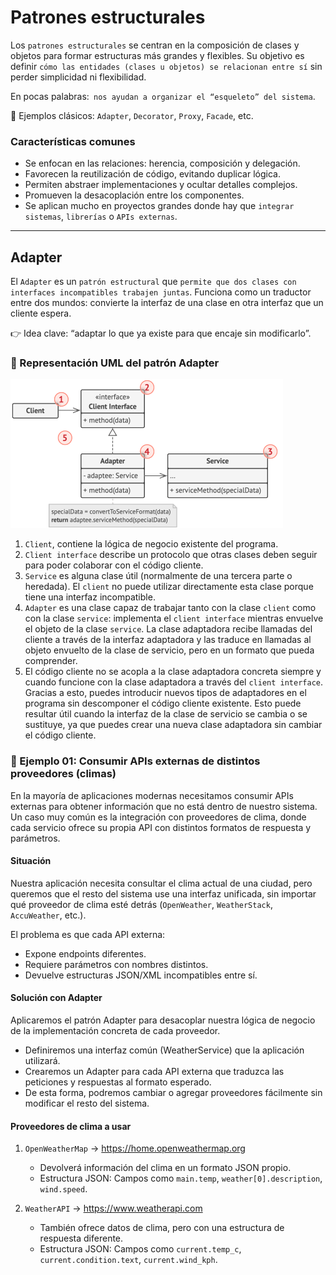 # Patrones estructurales

Los `patrones estructurales` se centran en la composición de clases y objetos para formar estructuras más grandes y
flexibles. Su objetivo es definir `cómo las entidades (clases u objetos) se relacionan entre sí` sin perder simplicidad
ni flexibilidad.

En pocas palabras:` nos ayudan a organizar el “esqueleto” del sistema`.

📌 Ejemplos clásicos: `Adapter`, `Decorator`, `Proxy`, `Facade`, etc.

### Características comunes

- Se enfocan en las relaciones: herencia, composición y delegación.
- Favorecen la reutilización de código, evitando duplicar lógica.
- Permiten abstraer implementaciones y ocultar detalles complejos.
- Promueven la desacoplación entre los componentes.
- Se aplican mucho en proyectos grandes donde hay que `integrar sistemas`, `librerías` o `APIs externas`.

---

## Adapter

El `Adapter` es un `patrón estructural` que `permite que dos clases con interfaces incompatibles trabajen juntas`.
Funciona como un traductor entre dos mundos: convierte la interfaz de una clase en otra interfaz que un cliente espera.

👉 Idea clave: “adaptar lo que ya existe para que encaje sin modificarlo”.

### 📐 Representación UML del patrón Adapter

![01.png](assets/04-java-plano-estructural/01.png)

1. `Client`, contiene la lógica de negocio existente del programa.
2. `Client interface` describe un protocolo que otras clases deben seguir para poder colaborar con el código cliente.
3. `Service` es alguna clase útil (normalmente de una tercera parte o heredada). El `client` no puede utilizar
   directamente esta clase porque tiene una interfaz incompatible.
4. `Adapter` es una clase capaz de trabajar tanto con la clase `client` como con la clase `service`: implementa el
   `client interface` mientras envuelve el objeto de la clase `service`. La clase adaptadora recibe llamadas del
   cliente a través de la interfaz adaptadora y las traduce en llamadas al objeto envuelto de la clase de servicio,
   pero en un formato que pueda comprender.
5. El código cliente no se acopla a la clase adaptadora concreta siempre y cuando funcione con la clase adaptadora a
   través del `client interface`. Gracias a esto, puedes introducir nuevos tipos de adaptadores en el programa sin
   descomponer el código cliente existente. Esto puede resultar útil cuando la interfaz de la clase de servicio se
   cambia o se sustituye, ya que puedes crear una nueva clase adaptadora sin cambiar el código cliente.

### 🎯 Ejemplo 01: Consumir APIs externas de distintos proveedores (climas)

En la mayoría de aplicaciones modernas necesitamos consumir APIs externas para obtener información que no está dentro
de nuestro sistema. Un caso muy común es la integración con proveedores de clima, donde cada servicio ofrece su propia
API con distintos formatos de respuesta y parámetros.

#### Situación

Nuestra aplicación necesita consultar el clima actual de una ciudad, pero queremos que el resto del sistema use una
interfaz unificada, sin importar qué proveedor de clima esté detrás (`OpenWeather`, `WeatherStack`, `AccuWeather`,
etc.).

El problema es que cada API externa:

- Expone endpoints diferentes.
- Requiere parámetros con nombres distintos.
- Devuelve estructuras JSON/XML incompatibles entre sí.

#### Solución con Adapter

Aplicaremos el patrón Adapter para desacoplar nuestra lógica de negocio de la implementación concreta de cada proveedor.

- Definiremos una interfaz común (WeatherService) que la aplicación utilizará.
- Crearemos un Adapter para cada API externa que traduzca las peticiones y respuestas al formato esperado.
- De esta forma, podremos cambiar o agregar proveedores fácilmente sin modificar el resto del sistema.

#### Proveedores de clima a usar

1. `OpenWeatherMap` → https://home.openweathermap.org
    - Devolverá información del clima en un formato JSON propio.
    - Estructura JSON: Campos como `main.temp`, `weather[0].description`, `wind.speed`.


2. `WeatherAPI` → https://www.weatherapi.com
    - También ofrece datos de clima, pero con una estructura de respuesta diferente.
    - Estructura JSON: Campos como `current.temp_c`, `current.condition.text`, `current.wind_kph`.

